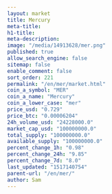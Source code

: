 ```yaml
---
layout: market
title: Mercury
meta-title: 
h1-title: 
meta-description: 
image: "/media/14913628/mer.png"
published: true
allow_search_engine: false
sitemap: false
enable_comment: false
sort_order: 221
permalink: "/en/mer/market.html"
coin_a_symbol: "MER"
coin_a_name: "Mercury"
coin_a_lower_case: "mer"
price_usd: "0.729"
price_btc: "0.00006204"
24h_volume_usd: "24228000.0"
market_cap_usd: "100000000.0"
total_supply: "100000000.0"
available_supply: "100000000.0"
percent_change_1h: "0.98"
percent_change_24h: "9.85"
percent_change_7d: "8.0"
last_updated: "1517140754"
parent-url: "/en/mer/"
author: Sam
---
```


